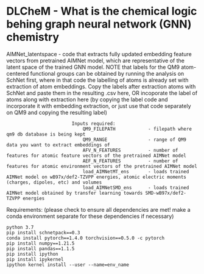 # DLCheM - What is the chemical logic behing graph neural network (GNN) chemistry


AIMNet_latentspace         - code that extracts fully updated embedding feature vectors from pretrained AIMNet model, which are representative of the latent space of the trained GNN model. 
                             NOTE that labels for the QM9 atom-centered functional groups can be obtained by running the analysis on SchNet first, where  in that code the labelling of atoms is already set with extraction of atom embeddings. Copy the labels after extraction atoms with SchNet and paste them in the resulting .csv here, OR incoporate the label of atoms along with extraction here (by copying the label code and incorporate it with embedding extraction, or just use that code separately on QM9 and copying the resulting label)

                            Inputs required:                     
                                QM9_FILEPATH            - filepath where qm9 db database is being kept
                                QM9_RANGE               - range of QM9 data you want to extract embeddings of
                                AFV_N_FEATURES          - number of features for atomic feature vectors of the pretrained AIMNet model
                                AEF_N_FEATURES          - number of features for atomic environment vectors of the pretrained AIMNet model
                                load_AIMNetMT_ens       - loads trained AIMNet model on wB97x/def2-TZVPP energies, atomic electric moments (charges, dipoles, etc) and volumes
                                load_AIMNetSMD_ens      - loads trained AIMNet model obtained by transfer learning towards SMD-wB97x/def2-TZVPP energies




Requirements: (please check to ensure all dependencies are met! make a conda environment separate for these dependencies if necessary)
    
    python 3.7
    pip install schnetpack==0.3
    conda install pytorch==1.4.0 torchvision==0.5.0 -c pytorch
    pip install numpy==1.21.5
    pip install pandas==1.1.5 
    pip install ipython
    pip install ipykernel
    ipython kernel install --user --name=env_name





